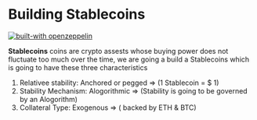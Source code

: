 # Building Stablecoins

[![built-with openzeppelin](https://img.shields.io/badge/built%20with-OpenZeppelin-3677FF)](https://docs.openzeppelin.com/)

**Stablecoins** coins are crypto assests whose buying power does not fluctuate too much over the  time, we are going a build a Stablecoins which is going to have these three characteristics

1. Relativee stability:  Anchored or pegged => (1 Stablecoin = $ 1)
2. Stability Mechanism: Alogorithmic => (Stability is going to be governed by an Alogorithm)
3. Collateral Type: Exogenous => ( backed by ETH & BTC)

